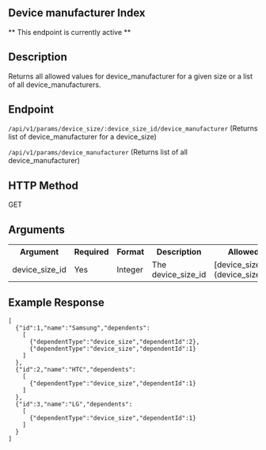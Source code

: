## Device manufacturer Index
** This endpoint is currently active **

## Description

Returns all allowed values for device_manufacturer for a given size or a list of all device_manufacturers.

## Endpoint

`/api/v1/params/device_size/:device_size_id/device_manufacturer` (Returns list of device_manufacturer for a device_size)

`/api/v1/params/device_manufacturer` (Returns list of all device_manufacturer)

## HTTP Method

GET

## Arguments

<table>
  <tr>
    <th>Argument</th>
    <th>Required</th>
    <th>Format</th>
    <th>Description</th>
    <th>Allowed Values</th>
  </tr>
  <tr>
    <td>device_size_id</td>
    <td>Yes</td>
    <td>Integer</td>
    <td>The device_size_id</td>
    <td>[device_size Index](device_size_index.md)</td>
  </tr>
</table>


## Example Response

```
[
  {"id":1,"name":"Samsung","dependents":
    [
      {"dependentType":"device_size","dependentId":2},
      {"dependentType":"device_size","dependentId":1}
    ]
  },
  {"id":2,"name":"HTC","dependents":
    [
      {"dependentType":"device_size","dependentId":1}
    ]
  },
  {"id":3,"name":"LG","dependents":
    [
      {"dependentType":"device_size","dependentId":1}
    ]
  }
]
```
